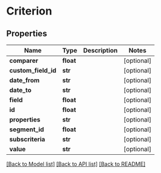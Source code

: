 # Criterion

## Properties
Name | Type | Description | Notes
------------ | ------------- | ------------- | -------------
**comparer** | **float** |  | [optional] 
**custom_field_id** | **str** |  | [optional] 
**date_from** | **str** |  | [optional] 
**date_to** | **str** |  | [optional] 
**field** | **float** |  | [optional] 
**id** | **float** |  | [optional] 
**properties** | **str** |  | [optional] 
**segment_id** | **float** |  | [optional] 
**subscriteria** | **str** |  | [optional] 
**value** | **str** |  | [optional] 

[[Back to Model list]](../README.md#documentation-for-models) [[Back to API list]](../README.md#documentation-for-api-endpoints) [[Back to README]](../README.md)


